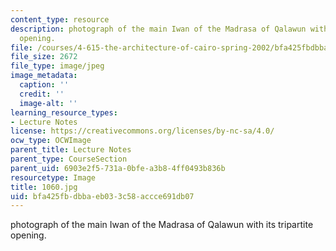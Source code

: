 ```yaml
---
content_type: resource
description: photograph of the main Iwan of the Madrasa of Qalawun with its tripartite
  opening.
file: /courses/4-615-the-architecture-of-cairo-spring-2002/bfa425fbdbbaeb033c58accce691db07_1060.jpg
file_size: 2672
file_type: image/jpeg
image_metadata:
  caption: ''
  credit: ''
  image-alt: ''
learning_resource_types:
- Lecture Notes
license: https://creativecommons.org/licenses/by-nc-sa/4.0/
ocw_type: OCWImage
parent_title: Lecture Notes
parent_type: CourseSection
parent_uid: 6903e2f5-731a-0bfe-a3b8-4ff0493b836b
resourcetype: Image
title: 1060.jpg
uid: bfa425fb-dbba-eb03-3c58-accce691db07
---
```

photograph of the main Iwan of the Madrasa of Qalawun with its tripartite opening.